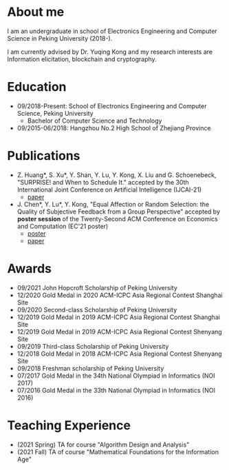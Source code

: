 # About me
I am an undergraduate in school of Electronics Engineering and Computer Science in Peking University (2018-).
 
I am currently advised by Dr. Yuqing Kong and my research interests are Information elicitation, blockchain and cryptography.

# Education
* 09/2018-Present: School of Electronics Engineering and Computer Science, Peking University
  * Bachelor of Computer Science and Technology
* 09/2015-06/2018: Hangzhou No.2 High School of Zhejiang Province

# Publications
* Z. Huang\*, S. Xu\*, Y. Shan, Y. Lu, Y. Kong, X. Liu and G. Schoenebeck, "SURPRISE! and When to Schedule It." accepted by the 30th International Joint Conference on Artificial Intelligence (IJCAI-21)
  * [paper](https://arxiv.org/abs/2106.02851)
* J. Chen\*, Y. Lu\*, Y. Kong, "Equal Affection or Random Selection: the Quality of Subjective Feedback from a Group Perspective" accepted by **poster session** of the Twenty-Second ACM Conference on Economics and Computation (EC'21 poster)
  * [poster](https://github.com/yx-lu/yx-lu.github.io/blob/main/poster.pdf)
  * [paper](https://arxiv.org/abs/2102.12247)

# Awards
* 09/2021 John Hopcroft Scholarship of Peking University
* 12/2020 Gold Medal in 2020 ACM-ICPC Asia Regional Contest Shanghai Site
* 09/2020 Second-class Scholarship of Peking University
* 12/2019 Gold Medal in 2019 ACM-ICPC Asia Regional Contest Shanghai Site
* 12/2019 Gold Medal in 2019 ACM-ICPC Asia Regional Contest Shenyang Site
* 09/2019 Third-class Scholarship of Peking University
* 12/2018 Gold Medal in 2018 ACM-ICPC Asia Regional Contest Shenyang Site
* 09/2018 Freshman scholarship of Peking University
* 07/2017 Gold Medal in the 34th National Olympiad in Informatics (NOI 2017)
* 07/2016 Gold Medal in the 33th National Olympiad in Informatics (NOI 2016)

# Teaching Experience
* (2021 Spring) TA for course "Algorithm Design and Analysis"
* (2021 Fall) TA of course "Mathematical Foundations for the Information Age"

